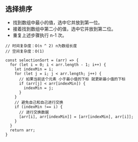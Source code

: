 ## 选择排序
- 找到数组中最小的值，选中它并放到第一位。
- 接着找到数组中第二小的值，选中它并放到第二位。
- 重复上述步骤执行 n-1 次。
```
// 时间复杂度：O(n ^ 2) n为数组长度
// 空间复杂度：O(1)

const selectionSort = (arr) => {
  for (let i = 0; i < arr.length - 1; i++) {
    let indexMin = i;
    for (let j = i; j < arr.length; j++) {
      // 如果当前这个元素 小于最小值的下标 就更新最小值的下标
      if (arr[j] < arr[indexMin]) {
        indexMin = j;
      }
    }
    // 避免自己和自己进行交换
    if (indexMin !== i) {
      // 进行交换数据
      [arr[i], arr[indexMin]] = [arr[indexMin], arr[i]];
    }
  }
  return arr;
}
```